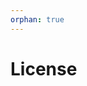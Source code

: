 ```yaml
--- 
orphan: true 
--- 
```

 
# License 
 
```{include} ../LICENSE 
 
``` 
                                                                                                                                                                                                                                                 